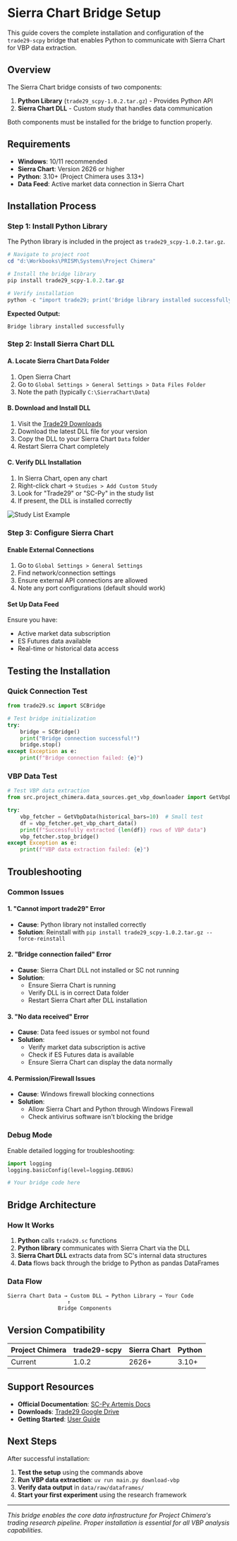 # Sierra Chart Bridge Setup

This guide covers the complete installation and configuration of the `trade29-scpy` bridge that enables Python to communicate with Sierra Chart for VBP data extraction.

## Overview

The Sierra Chart bridge consists of two components:
1. **Python Library** (`trade29_scpy-1.0.2.tar.gz`) - Provides Python API
2. **Sierra Chart DLL** - Custom study that handles data communication

Both components must be installed for the bridge to function properly.

## Requirements

- **Windows**: 10/11 recommended
- **Sierra Chart**: Version 2626 or higher
- **Python**: 3.10+ (Project Chimera uses 3.13+)
- **Data Feed**: Active market data connection in Sierra Chart

## Installation Process

### Step 1: Install Python Library

The Python library is included in the project as `trade29_scpy-1.0.2.tar.gz`.

```powershell
# Navigate to project root
cd "d:\Workbooks\PRISM\Systems\Project Chimera"

# Install the bridge library
pip install trade29_scpy-1.0.2.tar.gz

# Verify installation
python -c "import trade29; print('Bridge library installed successfully')"
```

**Expected Output:**
```
Bridge library installed successfully
```

### Step 2: Install Sierra Chart DLL

#### A. Locate Sierra Chart Data Folder
1. Open Sierra Chart
2. Go to `Global Settings > General Settings > Data Files Folder`
3. Note the path (typically `C:\SierraChart\Data`)

#### B. Download and Install DLL
1. Visit the [Trade29 Downloads](https://drive.google.com/drive/folders/1FHiWCoHNNu09bkVjMt6oPI9AFe1TJwso)
2. Download the latest DLL file for your version
3. Copy the DLL to your Sierra Chart `Data` folder
4. Restart Sierra Chart completely

#### C. Verify DLL Installation
1. In Sierra Chart, open any chart
2. Right-click chart → `Studies > Add Custom Study`
3. Look for "Trade29" or "SC-Py" in the study list
4. If present, the DLL is installed correctly

![Study List Example](https://artemis-docs.trade29.com/_images/studylist.png)

### Step 3: Configure Sierra Chart

#### Enable External Connections
1. Go to `Global Settings > General Settings`
2. Find network/connection settings
3. Ensure external API connections are allowed
4. Note any port configurations (default should work)

#### Set Up Data Feed
Ensure you have:
- Active market data subscription
- ES Futures data available
- Real-time or historical data access

## Testing the Installation

### Quick Connection Test
```python
from trade29.sc import SCBridge

# Test bridge initialization
try:
    bridge = SCBridge()
    print("Bridge connection successful!")
    bridge.stop()
except Exception as e:
    print(f"Bridge connection failed: {e}")
```

### VBP Data Test
```python
# Test VBP data extraction
from src.project_chimera.data_sources.get_vbp_downloader import GetVbpData

try:
    vbp_fetcher = GetVbpData(historical_bars=10)  # Small test
    df = vbp_fetcher.get_vbp_chart_data()
    print(f"Successfully extracted {len(df)} rows of VBP data")
    vbp_fetcher.stop_bridge()
except Exception as e:
    print(f"VBP data extraction failed: {e}")
```

## Troubleshooting

### Common Issues

#### 1. "Cannot import trade29" Error
- **Cause**: Python library not installed correctly
- **Solution**: Reinstall with `pip install trade29_scpy-1.0.2.tar.gz --force-reinstall`

#### 2. "Bridge connection failed" Error
- **Cause**: Sierra Chart DLL not installed or SC not running
- **Solution**:
  - Ensure Sierra Chart is running
  - Verify DLL is in correct Data folder
  - Restart Sierra Chart after DLL installation

#### 3. "No data received" Error
- **Cause**: Data feed issues or symbol not found
- **Solution**:
  - Verify market data subscription is active
  - Check if ES Futures data is available
  - Ensure Sierra Chart can display the data normally

#### 4. Permission/Firewall Issues
- **Cause**: Windows firewall blocking connections
- **Solution**:
  - Allow Sierra Chart and Python through Windows Firewall
  - Check antivirus software isn't blocking the bridge

### Debug Mode

Enable detailed logging for troubleshooting:

```python
import logging
logging.basicConfig(level=logging.DEBUG)

# Your bridge code here
```

## Bridge Architecture

### How It Works
1. **Python** calls `trade29.sc` functions
2. **Python library** communicates with Sierra Chart via the DLL
3. **Sierra Chart DLL** extracts data from SC's internal data structures
4. **Data** flows back through the bridge to Python as pandas DataFrames

### Data Flow
```
Sierra Chart Data → Custom DLL → Python Library → Your Code
                   ↑
                Bridge Components
```

## Version Compatibility

| Project Chimera | trade29-scpy | Sierra Chart | Python |
|-----------------|--------------|--------------|--------|
| Current         | 1.0.2        | 2626+        | 3.10+  |

## Support Resources

- **Official Documentation**: [SC-Py Artemis Docs](https://artemis-docs.trade29.com/)
- **Downloads**: [Trade29 Google Drive](https://drive.google.com/drive/folders/1FHiWCoHNNu09bkVjMt6oPI9AFe1TJwso)
- **Getting Started**: [User Guide](https://artemis-docs.trade29.com/userguides/gettingstarted.html)

## Next Steps

After successful installation:

1. **Test the setup** using the commands above
2. **Run VBP data extraction**: `uv run main.py download-vbp`
3. **Verify data output** in `data/raw/dataframes/`
4. **Start your first experiment** using the research framework

---

*This bridge enables the core data infrastructure for Project Chimera's trading research pipeline. Proper installation is essential for all VBP analysis capabilities.*
